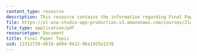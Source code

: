 ```yaml
---
content_type: resource
description: This resource contains the information regarding Final Paper Topic.
file: https://ol-ocw-studio-app-production.s3.amazonaws.com/courses/21a-460j-medicine-religion-and-politics-in-africa-and-the-african-diaspora-spring-2005/12312720d616ab94941296a1925e1278_MIT21A_460JS05_Final_Paper.pdf
file_type: application/pdf
resourcetype: Document
title: Final Paper Topic
uid: 12312720-d616-ab94-9412-96a1925e1278
---
```

